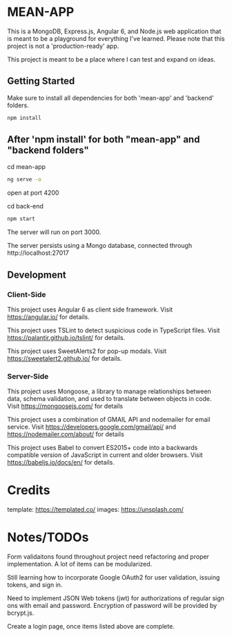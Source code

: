 # MEAN-APP

This is a MongoDB, Express.js, Angular 6, and Node.js web application that is meant to be a playground for everything I've learned. Please note that this project is not a 'production-ready' app. 

This project is meant to be a place where I can test and expand on ideas.


## Getting Started

Make sure to install all dependencies for both 'mean-app' and 'backend' folders.
```bash
npm install
```
## After 'npm install' for both "mean-app" and "backend folders"
cd mean-app
```bash
ng serve -o
```

open at port 4200

cd back-end
```bash
npm start
```

The server will run on port 3000.

The server persists using a Mongo database, connected through http://localhost:27017



## Development

### Client-Side
This project uses Angular 6 as client side framework. Visit https://angular.io/ for details.

This project uses TSLint to detect suspicious code in TypeScript files. Visit https://palantir.github.io/tslint/ for details.

This project uses SweetAlerts2 for pop-up modals. Visit https://sweetalert2.github.io/ for details.


### Server-Side

This project uses Mongoose, a library to manage relationships between data, schema validation, and used to translate between objects in code. Visit https://mongoosejs.com/ for details


This project uses a combination of GMAIL API and nodemailer for email service. Visit https://developers.google.com/gmail/api/ and https://nodemailer.com/about/ for details


This project uses Babel to convert ES2015+ code into a backwards compatible version of JavaScript in current and older browsers. Visit https://babeljs.io/docs/en/ for details.


# Credits

template: https://templated.co/
images: https://unsplash.com/


# Notes/TODOs

Form validaitons found throughout project need refactoring and proper implementation. A lot of items can be modularized.

Still learning how to incorporate Google OAuth2 for user validation, issuing tokens, and sign in. 

Need to implement JSON Web tokens (jwt) for authorizations of regular sign ons with email and password. Encryption of password will be provided by bcrypt.js. 

Create a login page, once items listed above are complete. 



